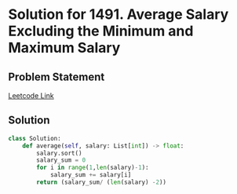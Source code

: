 # Solution for 1491. Average Salary Excluding the Minimum and Maximum Salary

## Problem Statement

[Leetcode Link](https://leetcode.com/problems/average-salary-excluding-the-minimum-and-maximum-salary/)

## Solution

```python
class Solution:
    def average(self, salary: List[int]) -> float:
        salary.sort()
        salary_sum = 0
        for i in range(1,len(salary)-1):
            salary_sum += salary[i]
        return (salary_sum/ (len(salary) -2))